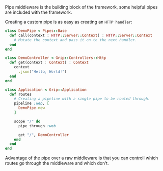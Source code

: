 Pipe middleware is the building block of the framework, some helpful pipes are included with the framework.

Creating a custom pipe is as easy as creating an `HTTP handler`:

```ruby
class DemoPipe < Pipes::Base
  def call(context : HTTP::Server::Context) : HTTP::Server::Context
    # Mutate the context and pass it on to the next handler.
  end
end

class DemoController < Grip::Controllers::Http
  def get(context : Context) : Context
    context
      .json("Hello, World!")
  end
end

class Application < Grip::Application
  def routes
    # Creating a pipeline with a single pipe to be routed through.
    pipeline :web, [
      DemoPipe.new
    ]

    scope "/" do
      pipe_through :web

      get "/", DemoController
    end
  end
end
```

Advantage of the pipe over a raw middleware is that you can controll which routes go through the middleware and which don't.

